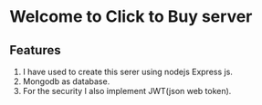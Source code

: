 # Welcome to Click to Buy server

## Features
1. I have used to create this serer using nodejs Express js. 
2. Mongodb as database.
3. For the security I also implement JWT(json web token).